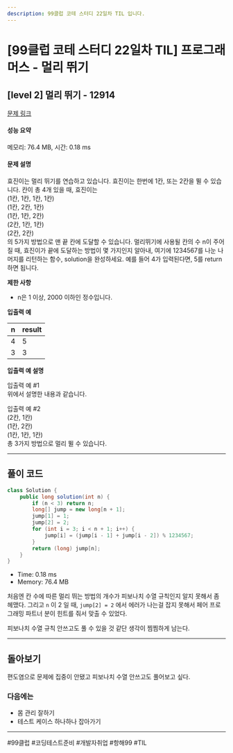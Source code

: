 ```yaml
---
description: 99클럽 코테 스터디 22일차 TIL 입니다.
---
```


# \[99클럽 코테 스터디 22일차 TIL]  프로그래머스 - 멀리 뛰기

## \[level 2] 멀리 뛰기 - 12914

[문제 링크](https://school.programmers.co.kr/learn/courses/30/lessons/12914?language=java)

#### 성능 요약

메모리: 76.4 MB, 시간: 0.18 ms

#### 문제 설명

효진이는 멀리 뛰기를 연습하고 있습니다. 효진이는 한번에 1칸, 또는 2칸을 뛸 수 있습니다. 칸이 총 4개 있을 때, 효진이는\
(1칸, 1칸, 1칸, 1칸)\
(1칸, 2칸, 1칸)\
(1칸, 1칸, 2칸)\
(2칸, 1칸, 1칸)\
(2칸, 2칸)\
의 5가지 방법으로 맨 끝 칸에 도달할 수 있습니다. 멀리뛰기에 사용될 칸의 수 n이 주어질 때, 효진이가 끝에 도달하는 방법이 몇 가지인지 알아내, 여기에 1234567를 나눈 나머지를 리턴하는 함수, solution을 완성하세요. 예를 들어 4가 입력된다면, 5를 return하면 됩니다.

**제한 사항**

* n은 1 이상, 2000 이하인 정수입니다.

**입출력 예**

| n | result |
| - | ------ |
| 4 | 5      |
| 3 | 3      |

**입출력 예 설명**

입출력 예 #1\
위에서 설명한 내용과 같습니다.

입출력 예 #2\
(2칸, 1칸)\
(1칸, 2칸)\
(1칸, 1칸, 1칸)\
총 3가지 방법으로 멀리 뛸 수 있습니다.

***

## 풀이 코드

```java
class Solution {
    public long solution(int n) {
        if (n < 3) return n;
        long[] jump = new long[n + 1];
        jump[1] = 1;
        jump[2] = 2;
        for (int i = 3; i < n + 1; i++) {
            jump[i] = (jump[i - 1] + jump[i - 2]) % 1234567;
        }
        return (long) jump[n];
    }
}
```

* Time: 0.18 ms
* Memory: 76.4 MB

처음엔 칸 수에 따른 멀리 뛰는 방법의 개수가 피보나치 수열 규칙인지 알지 못해서 좀 헤맸다. 그리고 `n` 이 2 일 때, `jump[2] = 2` 에서 에러가 나는걸 잡지 못해서 페어 프로그래밍 파트너 분이 힌트를 줘서 맞출 수 있었다.

피보나치 수열 규칙 안쓰고도 풀 수 있을 것 같단 생각이 찜찜하게 남는다.

***

## 돌아보기

편도염으로 문제에 집중이 안됐고 피보나치 수열 안쓰고도 풀어보고 싶다.

### 다음에는

* 몸 관리 잘하기
* 테스트 케이스 하나하나 잡아가기

***

\#99클럽 #코딩테스트준비 #개발자취업 #항해99 #TIL
